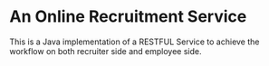 An Online Recruitment Service
====================

This is a Java implementation of a RESTFUL Service to achieve the workflow on both recruiter side and employee side.

